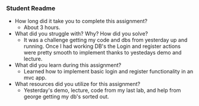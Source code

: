 ### Student Readme
- How long did it take you to complete this assignment?
  - About 3 hours.
- What did you struggle with? Why? How did you solve?
  - It was a challenge getting my code and dbs from yesterday up and running.  Once I had working DB's the Login and register actions were pretty smooth to implement thanks to yestedays demo and lecture.
- What did you learn during this assignment?
  - Learned how to implement basic login and register functionality in an mvc app.
- What resources did you utilize for this assignment?
  - Yesterday's demo, lecture, code from my last lab, and help from george getting my db's sorted out.
    
